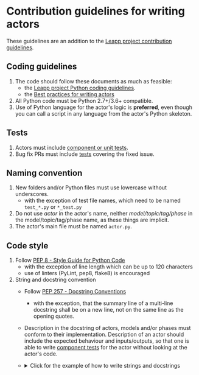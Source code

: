 # Contribution guidelines for writing actors

These guidelines are an addition to the [Leapp project contribution guidelines](https://github.com/oamg/leapp-guidelines/blob/master/contributing-guidelines.rst).

## Coding guidelines

1. The code should follow these documents as much as feasible:
   - the [Leapp project Python coding guidelines](https://github.com/oamg/leapp-guidelines/blob/master/python-coding-guidelines.md).
   - the [Best practices for writing actors](https://github.com/oamg/leapp-repository/blob/master/docs/best-practices.md)
1. All Python code must be Python 2.7+/3.6+ compatible.
1. Use of Python language for the actor's logic is **preferred**, even though you can call a script in any language from the actor's Python skeleton.

## Tests

1. Actors must include [component or unit tests](https://github.com/oamg/leapp-repository/blob/master/docs/tests.md).
1. Bug fix PRs must include [tests](https://github.com/oamg/leapp-repository/blob/master/docs/tests.md) covering the fixed issue.

## Naming convention

1. New folders and/or Python files must use lowercase without underscores.
   - with the exception of test file names, which need to be named `test_*.py` or `*_test.py`
1. Do not use _actor_ in the actor's name, neither _model/topic/tag/phase_ in the model/topic/tag/phase name, as these things are implicit.
1. The actor's main file must be named `actor.py`.

## Code style

1. Follow [PEP 8 - Style Guide for Python Code](https://www.python.org/dev/peps/pep-0008/)
   - with the exception of line length which can be up to 120 characters
   - use of linters (PyLint, pep8, flake8) is encouraged
1. String and docstring convention
   - Follow [PEP 257 - Docstring Conventions](https://www.python.org/dev/peps/pep-0257)
      - with the exception, that the summary line of a multi-line docstring shall be on a new line, not on the same line as the opening quotes.
   - Description in the docstring of actors, models and/or phases must conform to their implementation. Description of an actor should include the expected behaviour and inputs/outputs, so that one is able to write [component tests](https://github.com/oamg/leapp-repository/blob/master/docs/tests.md#component-tests) for the actor without looking at the actor's code.
   - <details>
       <summary>Click for the example of how to write strings and docstrings</summary>
  
        ```python
        class MyActor(Actor):
            """
            Start with a single-line brief summary of the actor (under the triple quotes).

            Leave a blank line below the summary and then describe the actor's behaviour
            here in detail.
            """
            name = 'my_actor'

            def process(self):
                """This is a simple method."""
                complicated_method(True)

            def complicated_method(switch):
                """
                This is a summary line of a more complicated method.

                Lorem ipsum dolor sit amet, consectetur adipiscing elit. Nunc porta sed
                urna venenatis faucibus. Phasellus at bibendum ligula, a posuere metus.

                :param switch: Description of the parameter.
                :type switch: Expected type of the parameter.
                :return: Description of what the method returns
                """
                mutliline_string = (
                    'I am a multiline string.\n'
                    'This is my second line.'
                )
                return mutliline_string
        ```
      </details>